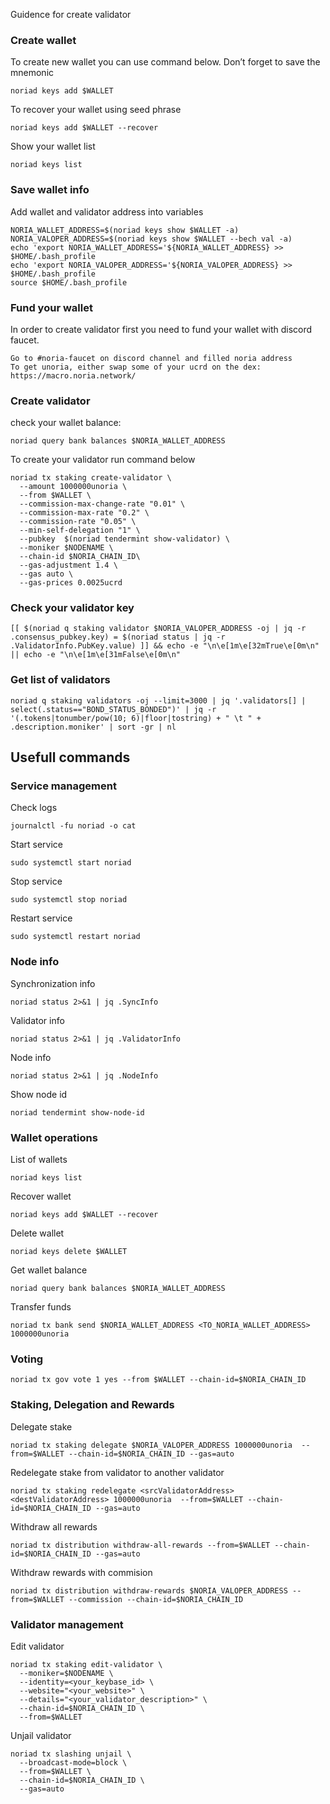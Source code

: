 Guidence for create validator

### Create wallet
To create new wallet you can use command below. Don’t forget to save the mnemonic
```
noriad keys add $WALLET
```

To recover your wallet using seed phrase
```
noriad keys add $WALLET --recover
```

Show your wallet list
```
noriad keys list
```

### Save wallet info
Add wallet and validator address into variables 
```
NORIA_WALLET_ADDRESS=$(noriad keys show $WALLET -a)
NORIA_VALOPER_ADDRESS=$(noriad keys show $WALLET --bech val -a)
echo 'export NORIA_WALLET_ADDRESS='${NORIA_WALLET_ADDRESS} >> $HOME/.bash_profile
echo 'export NORIA_VALOPER_ADDRESS='${NORIA_VALOPER_ADDRESS} >> $HOME/.bash_profile
source $HOME/.bash_profile
```

### Fund your wallet
In order to create validator first you need to fund your wallet with discord faucet.
```
Go to #noria-faucet on discord channel and filled noria address
To get unoria, either swap some of your ucrd on the dex: https://macro.noria.network/
```

### Create validator

check your wallet balance:
```
noriad query bank balances $NORIA_WALLET_ADDRESS
```
To create your validator run command below
```
noriad tx staking create-validator \
  --amount 1000000unoria \
  --from $WALLET \
  --commission-max-change-rate "0.01" \
  --commission-max-rate "0.2" \
  --commission-rate "0.05" \
  --min-self-delegation "1" \
  --pubkey  $(noriad tendermint show-validator) \
  --moniker $NODENAME \
  --chain-id $NORIA_CHAIN_ID\
  --gas-adjustment 1.4 \
  --gas auto \
  --gas-prices 0.0025ucrd 
```

### Check your validator key
```
[[ $(noriad q staking validator $NORIA_VALOPER_ADDRESS -oj | jq -r .consensus_pubkey.key) = $(noriad status | jq -r .ValidatorInfo.PubKey.value) ]] && echo -e "\n\e[1m\e[32mTrue\e[0m\n" || echo -e "\n\e[1m\e[31mFalse\e[0m\n"
```

### Get list of validators
```
noriad q staking validators -oj --limit=3000 | jq '.validators[] | select(.status=="BOND_STATUS_BONDED")' | jq -r '(.tokens|tonumber/pow(10; 6)|floor|tostring) + " \t " + .description.moniker' | sort -gr | nl
```

## Usefull commands
### Service management
Check logs
```
journalctl -fu noriad -o cat
```

Start service
```
sudo systemctl start noriad
```

Stop service
```
sudo systemctl stop noriad
```

Restart service
```
sudo systemctl restart noriad
```

### Node info
Synchronization info
```
noriad status 2>&1 | jq .SyncInfo
```

Validator info
```
noriad status 2>&1 | jq .ValidatorInfo
```

Node info
```
noriad status 2>&1 | jq .NodeInfo
```

Show node id
```
noriad tendermint show-node-id
```

### Wallet operations
List of wallets
```
noriad keys list
```

Recover wallet
```
noriad keys add $WALLET --recover
```

Delete wallet
```
noriad keys delete $WALLET
```

Get wallet balance
```
noriad query bank balances $NORIA_WALLET_ADDRESS
```

Transfer funds
```
noriad tx bank send $NORIA_WALLET_ADDRESS <TO_NORIA_WALLET_ADDRESS> 1000000unoria 
```

### Voting
```
noriad tx gov vote 1 yes --from $WALLET --chain-id=$NORIA_CHAIN_ID
```

### Staking, Delegation and Rewards
Delegate stake
```
noriad tx staking delegate $NORIA_VALOPER_ADDRESS 1000000unoria  --from=$WALLET --chain-id=$NORIA_CHAIN_ID --gas=auto
```

Redelegate stake from validator to another validator
```
noriad tx staking redelegate <srcValidatorAddress> <destValidatorAddress> 1000000unoria  --from=$WALLET --chain-id=$NORIA_CHAIN_ID --gas=auto
```

Withdraw all rewards
```
noriad tx distribution withdraw-all-rewards --from=$WALLET --chain-id=$NORIA_CHAIN_ID --gas=auto
```

Withdraw rewards with commision
```
noriad tx distribution withdraw-rewards $NORIA_VALOPER_ADDRESS --from=$WALLET --commission --chain-id=$NORIA_CHAIN_ID
```

### Validator management
Edit validator
```
noriad tx staking edit-validator \
  --moniker=$NODENAME \
  --identity=<your_keybase_id> \
  --website="<your_website>" \
  --details="<your_validator_description>" \
  --chain-id=$NORIA_CHAIN_ID \
  --from=$WALLET
```

Unjail validator
```
noriad tx slashing unjail \
  --broadcast-mode=block \
  --from=$WALLET \
  --chain-id=$NORIA_CHAIN_ID \
  --gas=auto
```
